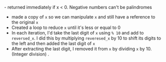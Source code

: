 ​- returned immediately if x < 0. Negative numbers can't be palindromes
- made a copy of `x` so we can manipulate `x` and still have a reference to the original `x`
- Created a loop to reduce `x` until it's less or equal to 0
- In each iteration, I'd take the last digit of `x` using `% 10` and add to `reversed_x`. I did this by multiplying `reveresed_x` by 10 to shift its digits to the left and then added the last digit of `x`
- After extracting the last digit, I removed it from `x` by dividing `x` by 10. (Integer division) .
